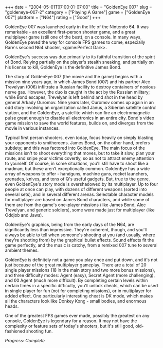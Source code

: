 +++
date = "2004-05-01T07:00:01-07:00"
title = "GoldenEye 007"
slug = "goldeneye-007-2"
category = ["Playing A Game"]
game = ["GoldenEye 007"]
platform = ["N64"]
rating = ["Good"]
+++

GoldenEye 007 was launched early in the life of the Nintendo 64. It was remarkable - an excellent first-person shooter game, and a great multiplayer game (still one of the best), on a console. In many ways, GoldenEye paved the way for console FPS games to come, especially Rare's second N64 shooter, <game:Perfect Dark>.

GoldenEye's success was due primarily to its faithful transition of the spirit of Bond. Relying partially on the player's stealth sneaking, and partially on his license to kill, GoldenEye is the definitive James Bond.

The story of GoldenEye 007 (the movie and the game) begins with a mission nine years ago, in which James Bond (007) and his partner Alec Trevelyan (006) infiltrate a Russian facility to destroy containers of noxious nerve gas. However, the duo is caught in the act by the Russian military; while Bond escapes, Trevelyan is left behind and shot in the head by general Arkady Ouromov. Nine years later, Ouromov comes up again in an odd story involving an organization called Janus, a Siberian satellite control station, and the GoldenEye, a satellite which can fire an electromagnetic pulse great enough to disable all electronics in an entire city. Bond's video game mission to save the world features, builds on, and diverges from the movie in various instances.

Typical first person shooters, even today, focus heavily on simply blasting your opponents to smithereens. James Bond, on the other hand, prefers subtlety; and this was factored into GoldenEye. The main focus of the missions isn't to shoot everything that moves, but to take it slow, plan your route, and snipe your victims covertly, so as not to attract enemy attention to yourself. Of course, in some situations, you'll still have to shoot like a madman, but these aren't exceptionally common. GoldenEye has a wide array of weapons to offer - handguns, machine guns, rocket launchers, grenades, knives, and tons of Q's useful gadgets. But, true to the genre, even GoldenEye's story mode is overshadowed by its multiplayer. Up to four people at once can play, with dozens of different weapons (sorted into several sets), and in several different arenas. Selectable character models for multiplayer are based on James Bond characters, and while some of them are from the game's one-player missions (like James Bond, Alec Trevelyan, and generic soldiers), some were made just for multiplayer (like Oddjob and Jaws).

GoldenEye's graphics, being from the early days of the N64, are significantly less than impressive. They're coherent, though, and you'll always be able to tell when someone's shooting at you (and usually, where they're shooting from) by the graphical bullet effects. Sound effects fit the game perfectly, and the music is catchy, from a remixed 007 tune to several ambient themes.

GoldenEye is definitely not a game you play once and put down, and it's not just because of the great multiplayer gameplay. There are a total of 20 single player missions (18 in the main story and two more bonus missions), and three difficulty modes: Agent (easy), Secret Agent (more challenging), and 00 Agent (much more difficult). By completing certain levels within certain times in a specific difficulty, you'll unlock cheats, which can be used in single player for fun (not for completing missions), or in multiplayer for added effect. One particularly interesting cheat is DK mode, which makes all the characters look like Donkey Kong - small bodies, and enormous heads.

One of the greatest FPS games ever made, possibly the greatest on any console, GoldenEye is legendary for a reason. It may not have the complexity or feature sets of today's shooters, but it's still good, old-fashioned shooting fun.

<i>Progress: Complete</i>